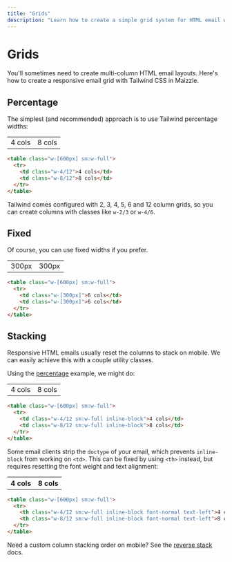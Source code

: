 ```yaml
---
title: "Grids"
description: "Learn how to create a simple grid system for HTML email with Tailwind CSS in Maizzle."
---
```


# Grids

You'll sometimes need to create multi-column HTML email layouts. Here's how to create a responsive email grid with Tailwind CSS in Maizzle.

## Percentage

The simplest (and recommended) approach is to use Tailwind percentage widths:

<div class="example-preview">
  <div class="not-prose px-4">
    <table class="w-full max-w-[600px]">
      <tr>
        <td class="w-4/12 bg-slate-200 p-2">4 cols</td>
        <td class="w-8/12 bg-slate-300 p-2">8 cols</td>
      </tr>
    </table>
  </div>

  ```html
  <table class="w-[600px] sm:w-full">
    <tr>
      <td class="w-4/12">4 cols</td>
      <td class="w-8/12">8 cols</td>
    </tr>
  </table>
  ```
</div>

Tailwind comes configured with 2, 3, 4, 5, 6 and 12 column grids, so you can create columns with classes like `w-2/3` or `w-4/6`.

## Fixed

Of course, you can use fixed widths if you prefer.

<div class="example-preview">
  <div class="not-prose">
    <table class="w-full max-w-[600px]">
      <tr>
        <td class="bg-slate-200 p-2 w-[300px]">300px</td>
        <td class="bg-slate-300 p-2 w-[300px]">300px</td>
      </tr>
    </table>
  </div>

  ```html
  <table class="w-[600px] sm:w-full">
    <tr>
      <td class="w-[300px]">6 cols</td>
      <td class="w-[300px]">6 cols</td>
    </tr>
  </table>
  ```
</div>

## Stacking

Responsive HTML emails usually reset the columns to stack on mobile. We can easily achieve this with a couple utility classes.

Using the [percentage](#percentage) example, we might do:

<div class="example-preview">
  <div class="not-prose">
    <table class="w-full max-w-[600px]">
      <tr>
        <td class="w-full sm:w-4/12 inline-block bg-slate-200 p-2">4 cols</td>
        <td class="w-full sm:w-8/12 inline-block bg-slate-300 p-2">8 cols</td>
      </tr>
    </table>
  </div>

  ```html
  <table class="w-[600px] sm:w-full">
    <tr>
      <td class="w-4/12 sm:w-full inline-block">4 cols</td>
      <td class="w-8/12 sm:w-full inline-block">8 cols</td>
    </tr>
  </table>
  ```
</div>

Some email clients strip the `doctype` of your email, which prevents `inline-block` from working on `<td>`. This can be fixed by using `<th>` instead, but requires resetting the font weight and text alignment:

<div class="example-preview">
  <div class="not-prose">
    <table class="w-full max-w-[600px]">
      <tr>
        <th class="w-full sm:w-4/12 inline-block bg-slate-200 p-2 font-normal text-left">4 cols</th>
        <th class="w-full sm:w-8/12 inline-block bg-slate-300 p-2 font-normal text-left">8 cols</th>
      </tr>
    </table>
  </div>

  ```html
  <table class="w-[600px] sm:w-full">
    <tr>
      <th class="w-4/12 sm:w-full inline-block font-normal text-left">4 cols</th>
      <th class="w-8/12 sm:w-full inline-block font-normal text-left">8 cols</th>
    </tr>
  </table>
  ```
</div>

Need a custom column stacking order on mobile? See the [reverse stack](/docs/examples/reverse-stack) docs.
